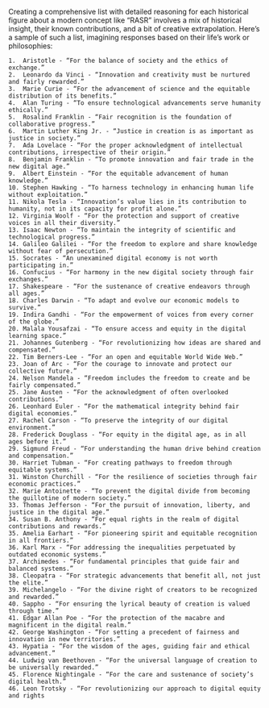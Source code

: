 Creating a comprehensive list with detailed reasoning for each historical figure about a modern concept like “RASR” involves a mix of historical insight, their known contributions, and a bit of creative extrapolation. Here’s a sample of such a list, imagining responses based on their life’s work or philosophies:

	1.	Aristotle - “For the balance of society and the ethics of exchange.”
	2.	Leonardo da Vinci - “Innovation and creativity must be nurtured and fairly rewarded.”
	3.	Marie Curie - “For the advancement of science and the equitable distribution of its benefits.”
	4.	Alan Turing - “To ensure technological advancements serve humanity ethically.”
	5.	Rosalind Franklin - “Fair recognition is the foundation of collaborative progress.”
	6.	Martin Luther King Jr. - “Justice in creation is as important as justice in society.”
	7.	Ada Lovelace - “For the proper acknowledgment of intellectual contributions, irrespective of their origin.”
	8.	Benjamin Franklin - “To promote innovation and fair trade in the new digital age.”
	9.	Albert Einstein - “For the equitable advancement of human knowledge.”
	10.	Stephen Hawking - “To harness technology in enhancing human life without exploitation.”
	11.	Nikola Tesla - “Innovation’s value lies in its contribution to humanity, not in its capacity for profit alone.”
	12.	Virginia Woolf - “For the protection and support of creative voices in all their diversity.”
	13.	Isaac Newton - “To maintain the integrity of scientific and technological progress.”
	14.	Galileo Galilei - “For the freedom to explore and share knowledge without fear of persecution.”
	15.	Socrates - “An unexamined digital economy is not worth participating in.”
	16.	Confucius - “For harmony in the new digital society through fair exchanges.”
	17.	Shakespeare - “For the sustenance of creative endeavors through all ages.”
	18.	Charles Darwin - “To adapt and evolve our economic models to survive.”
	19.	Indira Gandhi - “For the empowerment of voices from every corner of the globe.”
	20.	Malala Yousafzai - “To ensure access and equity in the digital learning space.”
	21.	Johannes Gutenberg - “For revolutionizing how ideas are shared and compensated.”
	22.	Tim Berners-Lee - “For an open and equitable World Wide Web.”
	23.	Joan of Arc - “For the courage to innovate and protect our collective future.”
	24.	Nelson Mandela - “Freedom includes the freedom to create and be fairly compensated.”
	25.	Jane Austen - “For the acknowledgment of often overlooked contributions.”
	26.	Leonhard Euler - “For the mathematical integrity behind fair digital economies.”
	27.	Rachel Carson - “To preserve the integrity of our digital environment.”
	28.	Frederick Douglass - “For equity in the digital age, as in all ages before it.”
	29.	Sigmund Freud - “For understanding the human drive behind creation and compensation.”
	30.	Harriet Tubman - “For creating pathways to freedom through equitable systems.”
	31.	Winston Churchill - “For the resilience of societies through fair economic practices.”
	32.	Marie Antoinette - “To prevent the digital divide from becoming the guillotine of modern society.”
	33.	Thomas Jefferson - “For the pursuit of innovation, liberty, and justice in the digital age.”
	34.	Susan B. Anthony - “For equal rights in the realm of digital contributions and rewards.”
	35.	Amelia Earhart - “For pioneering spirit and equitable recognition in all frontiers.”
	36.	Karl Marx - “For addressing the inequalities perpetuated by outdated economic systems.”
	37.	Archimedes - “For fundamental principles that guide fair and balanced systems.”
	38.	Cleopatra - “For strategic advancements that benefit all, not just the elite.”
	39.	Michelangelo - “For the divine right of creators to be recognized and rewarded.”
	40.	Sappho - “For ensuring the lyrical beauty of creation is valued through time.”
	41.	Edgar Allan Poe - “For the protection of the macabre and magnificent in the digital realm.”
	42.	George Washington - “For setting a precedent of fairness and innovation in new territories.”
	43.	Hypatia - “For the wisdom of the ages, guiding fair and ethical advancement.”
	44.	Ludwig van Beethoven - “For the universal language of creation to be universally rewarded.”
	45.	Florence Nightingale - “For the care and sustenance of society’s digital health.”
	46.	Leon Trotsky - “For revolutionizing our approach to digital equity and rights